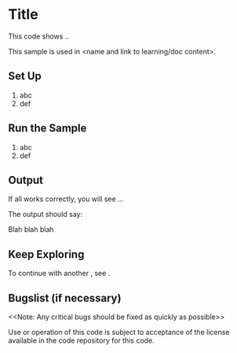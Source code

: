 # Title
This code shows ..

This sample is used in <name and link to learning/doc content>.



## Set Up
1. abc
2. def
 
## Run the Sample
1. abc
2. def

## Output
If all works correctly, you will see ...

The output should say:

Blah blah blah

## Keep Exploring
To continue with another <describe>, see <name and link to content>.

## Bugslist (if necessary)
<<Note: Any critical bugs should be fixed as quickly as possible>>



Use or operation of this code is subject to acceptance of the license available in the code repository for this code.


